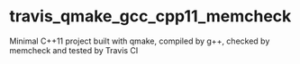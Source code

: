 # travis_qmake_gcc_cpp11_memcheck
Minimal C++11 project built with qmake, compiled by g++, checked by memcheck and tested by Travis CI
